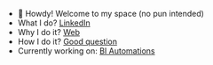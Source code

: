- 👋  Howdy! Welcome to my space (no pun intended) 
- What I do? [LinkedIn](www.linkedin.com/in/janiceandrews)
- Why I do it? [Web](https://jawebport.web.app/profile.html)
- How I do it? [Good question](https://www.kindpng.com/picc/m/131-1311936_topsecret-shhh-its-a-secret-hd-png-download.png)
- Currently working on: [BI Automations](https://www.datasciencecentral.com/profiles/blogs/5-tasks-you-can-automate-in-business-intelligence-bi-and)

<!---
Frostyjayy/Frostyjayy is a ✨ special ✨ repository because its `README.md` (this file) appears on your GitHub profile.
You can click the Preview link to take a look at your changes.
--->
